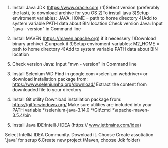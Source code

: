 1. Install Java JDK (https://www.oracle.com )
 1)Select version (preferably the last), to download archive for you OS 
2)To install java 
3)Setup enviroment variables: JAVA_HOME = path to home directory 
4)Add to system variable PATH data about BIN location
 Check version Java: Input "java - version" in Command line
 
2. Install MAVEN (https://maven.apache.org) if it necessery 
1)Download binary archive/
 2)unpack it 
 3)Setup enviroment variables: M2_HOME = path to home directory 
 4)Add to system variable PATH data about BIN location 
 5) Check version Java: Input "mvn - version" in Command line
 
3. Install Selenium WD Find in google.com «selenium webdriver» or download installation package from: 
https://www.seleniumhq.org/download/ Extract the content from downloaded file to your directory

4. Install Git utility Download installation package from:
 https://gitforwindows.org/
Make sure utilities are included into your PATH variable *\selenium-java-3.14.0 *\Git\cmd *\apache-maven-3.5.4\bin

5. Install Java IDE:IntelliJ IDEA (https:// www.jetbrains.com/idea)

Select IntelliJ IDEA Community. Download it.
Choose Create assotiation '.java' for serup
6.Create new project (Maven, choose Jdk folder)
